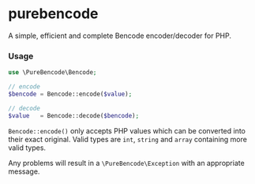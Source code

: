 # purebencode

A simple, efficient and complete Bencode encoder/decoder for PHP.

### Usage

```php
use \PureBencode\Bencode;

// encode
$bencode = Bencode::encode($value);

// decode
$value   = Bencode::decode($bencode);
```

`Bencode::encode()` only accepts PHP values which can be converted into their exact original. Valid types are `int`, `string` and `array` containing more valid types.

Any problems will result in a `\PureBencode\Exception` with an appropriate message.
